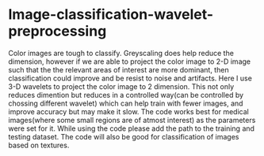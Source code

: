 # Image-classification-wavelet-preprocessing
Color images are tough to classify. Greyscaling does help reduce the dimension, however if we are able to project the color image to 2-D image such that the the relevant areas of interest are more dominant, then classification could improve and be resist to noise and artifacts.
Here I use 3-D wavelets to project the color image to 2 dimension. This not only reduces dimention but reduces in a controlled way(can be controlled by chossing different wavelet) which can help train with fewer images, and improve accuracy but may make it slow.
The code works best for medical images(where some small regions are of atmost interest) as the parameters were set for it. While using the code please add the path to the training and testing dataset. The code will also be good for classification of images based on textures.
